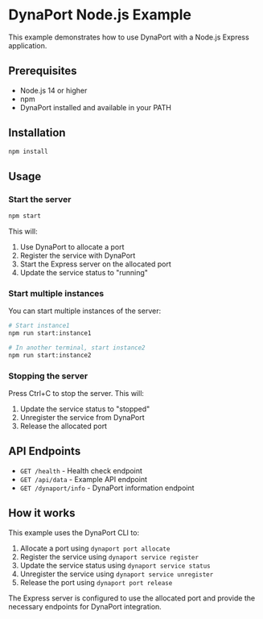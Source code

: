 # DynaPort Node.js Example

This example demonstrates how to use DynaPort with a Node.js Express application.

## Prerequisites

- Node.js 14 or higher
- npm
- DynaPort installed and available in your PATH

## Installation

```bash
npm install
```

## Usage

### Start the server

```bash
npm start
```

This will:
1. Use DynaPort to allocate a port
2. Register the service with DynaPort
3. Start the Express server on the allocated port
4. Update the service status to "running"

### Start multiple instances

You can start multiple instances of the server:

```bash
# Start instance1
npm run start:instance1

# In another terminal, start instance2
npm run start:instance2
```

### Stopping the server

Press Ctrl+C to stop the server. This will:
1. Update the service status to "stopped"
2. Unregister the service from DynaPort
3. Release the allocated port

## API Endpoints

- `GET /health` - Health check endpoint
- `GET /api/data` - Example API endpoint
- `GET /dynaport/info` - DynaPort information endpoint

## How it works

This example uses the DynaPort CLI to:
1. Allocate a port using `dynaport port allocate`
2. Register the service using `dynaport service register`
3. Update the service status using `dynaport service status`
4. Unregister the service using `dynaport service unregister`
5. Release the port using `dynaport port release`

The Express server is configured to use the allocated port and provide the necessary endpoints for DynaPort integration.
